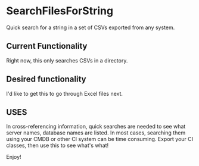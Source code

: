 # SearchFilesForString
Quick search for a string in a set of CSVs exported from any system.

## Current Functionality ##
Right now, this only searches CSVs in a directory.  

## Desired functionality ##
I'd like to get this to go through Excel files next.

## USES ##
In cross-referencing information, quick searches are needed to see what server names, database names are listed.  In most cases, searching them using your CMDB or other CI system can be time consuming.  Export your CI classes, then use this to see what's what!

Enjoy!
